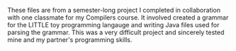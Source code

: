 These files are from a semester-long project I completed in collaboration with one classmate for my Compilers course.
It involved created a grammar for the LITTLE toy programming langauge and writing Java files used for parsing the grammar.
This was a very difficult project and sincerely tested mine and my partner's programming skills.
